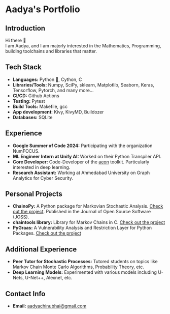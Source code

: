 # Aadya's Portfolio

## Introduction
Hi there 👋  
I am Aadya, and I am majorly interested in the Mathematics, Programming, building toolchains and libraries that matter.

## Tech Stack
- **Languages:** Python 🐍, Cython, C
- **Libraries/Tools:** Numpy, SciPy, sklearn, Matplotlib, Seaborn, Keras, Tensorflow, Pytorch, and many more...
- **CI/CD:** Github Actions
- **Testing:** Pytest
- **Build Tools:** Makefile, gcc
- **App development:** Kivy, KivyMD, Buildozer
- **Databases:** SQLite

## Experience
- **Google Summer of Code 2024:** Participating with the organization NumFOCUS.
- **ML Engineer Intern at Unify AI:** Worked on their Python Transpiler API.
- **Core Developer:** Code-Developer of the [aeon](https://github.com/aeon-toolkit/aeon) toolkit. Particularly interested in deep learning.
- **Research Assistant:** Working at Ahmedabad University on Graph Analytics for Cyber Security.

## Personal Projects
- **ChainoPy:** A Python package for Markovian Stochastic Analysis. [Check out the project](https://github.com/aadya940/chainopy). Published in the Journal of Open Source Software (JOSS).
- **chaintools library:** Library for Markov Chains in C. [Check out the project](https://github.com/aadya940/chaintools)
- **PyGraas:** A Vulnerability Analysis and Restriction Layer for Python Packages. [Check out the project](https://github.com/aadya940/pygraas)

## Additional Experience
- **Peer Tutor for Stochastic Processes:** Tutored students on topics like Markov Chain Monte Carlo Algorithms, Probability Theory, etc.
- **Deep Learning Models:** Experimented with various models including U-Nets, U-Net++, Alexnet, etc.

## Contact Info
- **Email:** [aadyachinubhai@gmail.com](mailto:aadyachinubhai@gmail.com)
